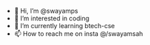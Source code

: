 - 👋 Hi, I’m @swayamps
- 👀 I’m interested in coding
- 🌱 I’m currently learning btech-cse
- 📫 How to reach me on insta @/swayamsah

<!---
swayamps/swayamps is a ✨ special ✨ repository because its `README.md` (this file) appears on your GitHub profile.
You can click the Preview link to take a look at your changes.
--->
